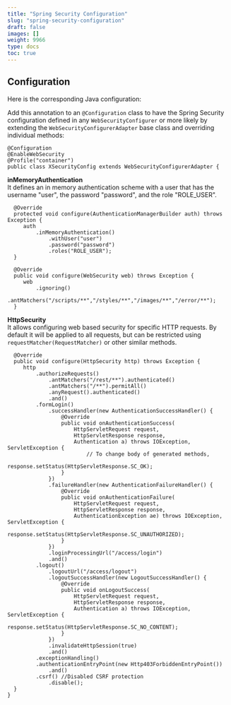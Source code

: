 ```yaml
---
title: "Spring Security Configuration"
slug: "spring-security-configuration"
draft: false
images: []
weight: 9966
type: docs
toc: true
---
```


## Configuration
Here is the corresponding Java configuration:

Add this annotation to an `@Configuration` class to have the Spring Security configuration defined in any `WebSecurityConfigurer` or more likely by extending the `WebSecurityConfigurerAdapter` base class and overriding individual methods:

<!-- language: java -->

    @Configuration
    @EnableWebSecurity
    @Profile("container")
    public class XSecurityConfig extends WebSecurityConfigurerAdapter {

**inMemoryAuthentication**  
It defines an in memory authentication scheme with a user that has the username "user", the password "password", and the role "ROLE_USER". 

<!-- language: java -->

      @Override
      protected void configure(AuthenticationManagerBuilder auth) throws Exception {
         auth
             .inMemoryAuthentication()
                 .withUser("user")
                 .password("password")
                 .roles("ROLE_USER");
      }

      @Override
      public void configure(WebSecurity web) throws Exception {
         web
             .ignoring()
                 .antMatchers("/scripts/**","/styles/**","/images/**","/error/**");
      }

**HttpSecurity**  
It allows configuring web based security for specific HTTP requests. By default it will be applied to all requests, but can be restricted using `requestMatcher(RequestMatcher)` or other similar methods. 

<!-- language: java -->

      @Override
      public void configure(HttpSecurity http) throws Exception {
         http
             .authorizeRequests()
                 .antMatchers("/rest/**").authenticated()
                 .antMatchers("/**").permitAll()
                 .anyRequest().authenticated()
                 .and()
             .formLogin()
                 .successHandler(new AuthenticationSuccessHandler() {
                     @Override
                     public void onAuthenticationSuccess(
                         HttpServletRequest request,
                         HttpServletResponse response,
                         Authentication a) throws IOException, ServletException {
                             // To change body of generated methods,
                             response.setStatus(HttpServletResponse.SC_OK);
                     }
                 })
                 .failureHandler(new AuthenticationFailureHandler() {
                     @Override
                     public void onAuthenticationFailure(
                         HttpServletRequest request,
                         HttpServletResponse response,
                         AuthenticationException ae) throws IOException, ServletException {
                             response.setStatus(HttpServletResponse.SC_UNAUTHORIZED);
                     }
                 })
                 .loginProcessingUrl("/access/login")
                 .and()
             .logout()
                 .logoutUrl("/access/logout")                
                 .logoutSuccessHandler(new LogoutSuccessHandler() {
                     @Override
                     public void onLogoutSuccess(
                         HttpServletRequest request, 
                         HttpServletResponse response, 
                         Authentication a) throws IOException, ServletException {
                             response.setStatus(HttpServletResponse.SC_NO_CONTENT);
                     }
                 })
                 .invalidateHttpSession(true)
                 .and()
             .exceptionHandling()
             .authenticationEntryPoint(new Http403ForbiddenEntryPoint())
                 .and()
             .csrf() //Disabled CSRF protection
                 .disable();
      }
    }


